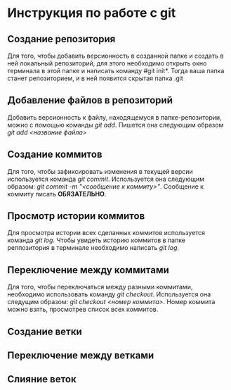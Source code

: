 # Инструкция по работе с git

## Создание репозитория

Для того, чтобы добавить версионность в созданной папке и создать в ней локальный репозиторий, для этого необходимо открыть окно терминала в этой папке и написать команду #git init*. Тогда ваша папка станет репозиторием, и в ней появится скрытая папка .git

## Добавление файлов в репозиторий
Добавить версионность к файлу, находящемуся в папке-репозитории, можно с помощью команды *git add*. Пишется она следующим образом *git add <название файла>*

## Создание коммитов
Для того, чтобы зафиксировать изменения в текущей версии используется команда *git commit*. Используется она следующим образом: *git commit -m "<сообщение к коммиту>"*. Сообщение к коммиту писать **ОБЯЗАТЕЛЬНО**. 

## Просмотр истории коммитов
Для просмотра истории всех сделанных коммитов используется команда *git log*. Чтобы увидеть историю коммитов в папке реппозитория в терминале необходимо написать *git log*.

## Переключение между коммитами
Для того, чтобы переключаться между разными коммитами, необходимо использовать команду *git checkout*. Используется она следущим образом: *git checkout <номер коммита>*. Номер коммита можно взять, просмотрев список всех коммитов. 

## Создание ветки

## Переключение между ветками

## Слияние веток